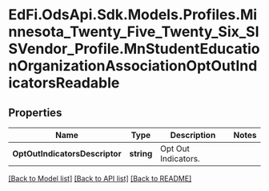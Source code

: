 # EdFi.OdsApi.Sdk.Models.Profiles.Minnesota_Twenty_Five_Twenty_Six_SISVendor_Profile.MnStudentEducationOrganizationAssociationOptOutIndicatorsReadable

## Properties

Name | Type | Description | Notes
------------ | ------------- | ------------- | -------------
**OptOutIndicatorsDescriptor** | **string** | Opt Out Indicators. | 

[[Back to Model list]](../README.md#documentation-for-models) [[Back to API list]](../README.md#documentation-for-api-endpoints) [[Back to README]](../README.md)


